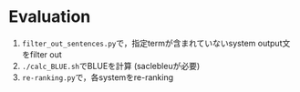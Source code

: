 # Evaluation

1. `filter_out_sentences.py`で，指定termが含まれていないsystem output文をfilter out
2. `./calc_BLUE.sh`でBLUEを計算 (saclebleuが必要)
3. `re-ranking.py`で，各systemをre-ranking